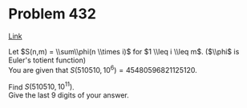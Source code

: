# Problem 432

[Link](https://projecteuler.net/problem=432)

Let $S(n,m) = \\sum\\phi(n \\times i)$ for $1 \\leq i \\leq m$. ($\\phi$ is Euler's totient function)  
You are given that $S(510510,10^6)= 45480596821125120$. 

Find $S(510510,10^{11})$.  
Give the last $9$ digits of your answer.
